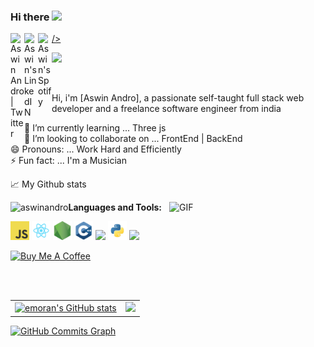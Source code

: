 ### Hi there <img src="https://media.giphy.com/media/hvRJCLFzcasrR4ia7z/giphy.gif" width="25px">
<a href="https://discord.gg/XTW52Kt">

<!--
**aswinandro/aswinandro** is a ✨ _special_ ✨ repository because its `README.md` (this file) appears on your GitHub profile.

Here are some ideas to get you started:

- 🔭 I’m currently working on ... 
- 🌱 I’m currently learning ... Three js
- 👯 I’m looking to collaborate on ... Any Cool Technologies
- 🤔 I’m looking for help with ...
- 💬 Ask me about ... Javascript | Python | ReactJS
- 📫 How to reach me: ... https://www.linkedin.com/in/aswin-andro-959064b2/
- 😄 Pronouns: ... Work Hard and Efficiently
- ⚡ Fun fact: ... I'm a Musician
-->

</a>
<a href="https://twitter.com/AswiiVerzzii">
  <img align="left" alt="Aswin Andro | Twitter" width="22px" src="https://raw.githubusercontent.com/peterthehan/peterthehan/master/assets/twitter.svg" />
</a>
<a href="https://www.linkedin.com/in/aswin-andro-959064b2/">
  <img align="left" alt="Aswin's LinkedIN" width="22px" src="https://raw.githubusercontent.com/peterthehan/peterthehan/master/assets/linkedin.svg" />
</a>
<a href="https://open.spotify.com/artist/6mwYSgGq9MibgTfa88NY1p?si=1S-INf8CRDi7H618UQ3o7Q)/">
  <img align="left" alt="Aswin's Spotify" width="22px" <i class="fab fa-spotify"></i> />
</a>

![](https://visitor-badge.glitch.me/badge?page_id=aswinandro.aswinandro)

<br />

Hi, i'm [Aswin Andro], a passionate self-taught full stack web developer and a freelance software engineer from india


🌱 I’m currently learning ... Three js <br>
👯 I’m looking to collaborate on ... FrontEnd | BackEnd <br>
😄 Pronouns: ... Work Hard and Efficiently <br>
⚡ Fun fact: ... I'm a Musician <br>

📈 My Github stats

<p><img align="left" src="https://github-readme-stats.vercel.app/api/top-langs?username=aswinandro&show_icons=true&locale=en&layout=compact" alt="aswinandro" /></p>

<img align="right" alt="GIF" src="https://media.giphy.com/media/iIqmM5tTjmpOB9mpbn/giphy.gif" width="250" height="150" />



**Languages and Tools:**  

<code><img height="30" src="https://raw.githubusercontent.com/github/explore/80688e429a7d4ef2fca1e82350fe8e3517d3494d/topics/javascript/javascript.png"></code>
<code><img height="30" src="https://raw.githubusercontent.com/github/explore/80688e429a7d4ef2fca1e82350fe8e3517d3494d/topics/react/react.png"></code>
<code><img height="30" src="https://raw.githubusercontent.com/github/explore/80688e429a7d4ef2fca1e82350fe8e3517d3494d/topics/nodejs/nodejs.png"></code>
<code><img height="30" src="https://raw.githubusercontent.com/github/explore/80688e429a7d4ef2fca1e82350fe8e3517d3494d/topics/cpp/cpp.png"></code>
<code><img height="30" src="https://upload.wikimedia.org/wikipedia/commons/6/63/Adobe_ColdFusion_10_icon.png"></code>
<code><img height="30" src="https://raw.githubusercontent.com/github/explore/80688e429a7d4ef2fca1e82350fe8e3517d3494d/topics/python/python.png"></code>
<code><img height="30" src="https://a0.awsstatic.com/libra-css/images/logos/aws_logo_smile_1200x630.png"></code>

<a href="https://www.buymeacoffee.com/aswinandro" target="_blank"><img src="https://cdn.buymeacoffee.com/buttons/v2/default-red.png" alt="Buy Me A Coffee" width="150" ></a>

<br>
<br>

<table>
  <tr>
    <td>
        <a href="http://www.github.com/emoran"><img src="https://github-readme-stats.vercel.app/api?username=emoran&show_icons=true&hide=&count_private=true&title_color=0891b2&text_color=ffffff&icon_color=0891b2&bg_color=1c1917&hide_border=true&show_icons=true" alt="emoran's GitHub stats" /></a>
    </td>
    <td>
      <a href="http://www.github.com/emoran"><img src="https://github-readme-streak-stats.herokuapp.com/?user=emoran&stroke=ffffff&background=1c1917&ring=0891b2&fire=0891b2&currStreakNum=ffffff&currStreakLabel=0891b2&sideNums=ffffff&sideLabels=ffffff&dates=ffffff&hide_border=true" /></a>
    </td>
  </tr>
</table>

<a href="http://www.github.com/emoran"><img src="https://activity-graph.herokuapp.com/graph?username=emoran&bg_color=1c1917&color=ffffff&line=0891b2&point=ffffff&area_color=1c1917&area=true&hide_border=true&custom_title=GitHub%20Commits%20Graph" alt="GitHub Commits Graph" /></a>



<div width="100%" align="center"></div>



<!-- <p align="left"> <img src="https://github-readme-stats.vercel.app/api?username=aswinandro&show_icons=true&theme=gotham" alt="aswinandro" />
 -->
